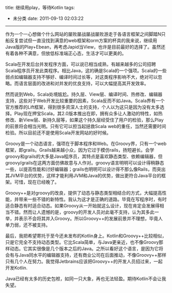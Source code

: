 title: 继续用play，等待Kotlin
tags:
  - 未分类
date: 2011-09-13 02:03:22
---

作为一个一心想做个什么网站的屡败屡战屡战屡败游走于各语言框架之间脚踏N只船反复尝试但一直没找到满意的web框架和orm方案的杯具的我来说，继续用Java版的Play+Ebean，再考虑Japid当View，也许是目前最好的选择了。虽然还有着各种不满意，但放低标准端正心态，生活才可以更美的。 

<span id="more-116"></span>
<p>Scala在开发后台并发程序方面，可以说已相当成熟，有越来越多的公司招聘Scala程序员开发此类程序。相比Java，这的确是Scala的一个强项。Scala的一些弱点如编辑器支持不够好、编译时间过长等，对这类程序影响不大，绝对可以忽略。而语言层面的改进和对并发的优良支持，可以大幅提高其开发效率。
<p>然而说到Web，Scala处境尴尬。持久层、View层、编译时间、热修改、编辑器支持，这些对于Web开发比较重要的因素，Scala反而不如Java。Scala界有一个官方推荐的Lift框架，得到很多资深人士的支持，个人以为这只是因为没有太多选择。Play现在押宝Scala，其2.0版本推出在即，拥有众多让人激动的特性，如热修改、新View层、新持久层等，如果这个持久层经受住了用户的检验，那么Play的前景将会相当光明。只有它可以担当起拯救Scala web的重任，当然还需要时间检验。所以目前还不是使用Scala开发网站的好时候。
<p>Groovy是一个动态语言，强项在于脚本程序和Web。在Groovy界，只有一个web框架，即grails。Grails越来越小众，因为它过于模仿rails，扬短避长。会学groovy和grails的大多是Java程序员，其特点是喜欢静态类型、依赖编辑器，但groovy/grails在这两方面仿佛故意与人作对。groovy语言明明可以设计得稍静态一些，以提高性能和讨好编辑器；grails也明明可以设计得不那么像Rails，而突出其JVM平台的优势，这样才能利用JVM和Java的优势，做出更符合Java平台的框架。可惜，现在已经晚了。
<p>Groovy++是对groovy的改良，提供了动态与静态类型相结合的方式，大幅提高性能，并带来一些不错的新特性。我认为这才是正确的道路。毕竟在写程序时，有时适合静态有时适合动态。如果Groovy从一开始就这么设计，现在肯定会发展得相当不错。然而让人遗憾的是，groovy的开发人员对此毫不支持，认为其多此一举，并表示不会将其并入Groovy。所以Groovy++的发展前景并不理想，毕竟人单力弱，还不被支持。
<p>最后，我把希望寄托于至今还未发布的Kotlin身上。Kotlin和Groovy++比较相似，只是它完全不支持动态类型。它比Scala简单，与Java更亲近，也不像Groovy那样动态。它其实很像是几个版本之后的Java。之所以看好这个语言，是因为它将会有与Java同水平的编辑器支持，还有商业公司在后面推动，不像Groovy++那样只有几个人在努力。我觉得Jetbrains应该把Groovy++的开发人员招过来，一起开发Kotlin.
<p>Java已经有太多的历史包袱，如同一只大象，再也无法轻盈。期待Kotlin不会让我失望。